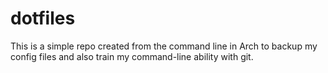 # dotfiles

This is a simple repo created from the command line in Arch to backup my config files and also train my command-line ability with git.
